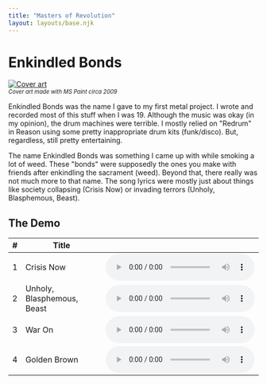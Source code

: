 ```yaml
---
title: "Masters of Revolution"
layout: layouts/base.njk
---
```


# Enkindled Bonds

<div class="blog-image-right">
  <a href="cover_art.jpg" title="Cover art">
    <img src="cover_art.jpg" alt="Cover art"/>
  </a>
  <span style="font-size: 0.8em; display: inherit">
    <i>Cover art made with MS Paint circa 2009</i>
  </span>
</div>

Enkindled Bonds was the name I gave to my first metal project. I wrote and recorded most of this stuff when I was 19. Although the music was okay (in my opinion), the drum machines were terrible. I mostly relied on "Redrum" in Reason using some pretty inappropriate drum kits (funk/disco). But, regardless, still pretty entertaining.

The name Enkindled Bonds was something I came up with while smoking a lot of weed. These "bonds" were supposedly the ones you make with friends after enkindling the sacrament (weed). Beyond that, there really was not much more to that name. The song lyrics were mostly just about things like society collapsing (Crisis Now) or invading terrors (Unholy, Blasphemous, Beast).

## The Demo

<table style="table-layout: auto; display: inherit; width: 100%">
  <thead>
    <th>#</th>
    <th>Title</th>
    <th></th>
  </thead>
  <tbody>
    <tr>
      <td>1</td>
      <td>Crisis Now</td>
      <td>
        <audio id="track-1" controls>
          <source src="songs/crisis_now.mp3" type="audio/mpeg">
          No songs for you!!! (get a better browser that supports the audio tag)
        </audio> 
      </td>
    </tr>
    <tr>
      <td>2</td>
      <td>Unholy, Blasphemous, Beast</td>
      <td>
        <audio id="track-2" controls>
          <source src="songs/unholy_blasphemous_beast.mp3" type="audio/mpeg">
          No songs for you!!! (get a better browser that supports the audio tag)
        </audio>
      </td>
    </tr>
    <tr>
      <td>3</td>
      <td>War On</td>
      <td>
        <audio id="track-3" controls>
          <source src="songs/war_on.mp3" type="audio/mpeg">
          No songs for you!!! (get a better browser that supports the audio tag)
        </audio>
      </td>
    </tr>
    <tr>
      <td>4</td>
      <td>Golden Brown</td>
      <td>
        <audio id="track-4" controls>
          <source src="songs/golden_brown.mp3" type="audio/mpeg">
          No songs for you!!! (get a better browser that supports the audio tag)
        </audio>
      </td>
    </tr>
  </tbody>
</table>

<script>
$(document).ready(function( $ ) {
  var audioTracks = [];

  // Collect all the audio tracks
  $('audio').each(function(idx, elm) {
    console.log(elm);
    audioTracks.push(elm.id);
  });

	$('audio').on("play", function (me) {

    // Make sure there's only one track playing at a time
		$('audio').each(function (i,e) {
			if (e !== me.currentTarget) {
				this.pause(); 
			}
		});

    // If this isn't the last row in the table find the next audio element and play it.
    // This should end up functioning a lot like Bandcamp's interface.
    $('audio').on('ended', function(me) {
      var elmId = me.target.id;
      var nextIdx = audioTracks.indexOf(elmId) + 1;

      if (nextIdx < audioTracks.length) {
        nextElmId = audioTracks[nextIdx];
        $(`#${nextElmId}`)[0].play();
      }
    });
	});
});
</script>

